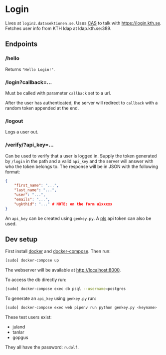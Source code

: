 # Login

Lives at `login2.datasektionen.se`. Uses [CAS](https://en.wikipedia.org/wiki/Central_Authentication_Service) to talk with https://login.kth.se. Fetches user info from KTH ldap at ldap.kth.se:389.

## Endpoints

### /hello

Returns `"Hello Login!"`.

### /login?callback=...

Must be called with parameter `callback` set to a url.

After the user has authenticated, the server will redirect to `callback` with a random token appended at the end.

### /logout

Logs a user out.

### /verify/<token>?api_key=...

Can be used to verify that a user is logged in. Supply the token generated by `/login` in the path and a valid `api_key` and the server will answer with who the token belongs to. The response will be in JSON with the following format:

```json
{
    "first_name": "...",
    "last_name": "...",
    "user": "...",
    "emails": "...",
    "ugkthid": "..." # NOTE: on the form u1xxxxx
}
```

An `api_key` can be created using `genkey.py`. A [pls](https://github.com/datasektionen/pls) api token can also be used.

## Dev setup

First install [docker](https://docs.docker.com/get-docker/) and [docker-compose](https://docs.docker.com/compose/install/). Then run:

```sh
[sudo] docker-compose up
```

The webserver will be available at [http://localhost:8000](http://localhost:8000).

To access the db directly run:

```sh
[sudo] docker-compose exec db psql --username=postgres
```

To generate an `api_key` using `genkey.py` run:

```sh
[sudo] docker-compose exec web pipenv run python genkey.py <keyname>
```

These test users exist:

- juland
- tanlar
- gopgus

They all have the password: `rudolf`.

